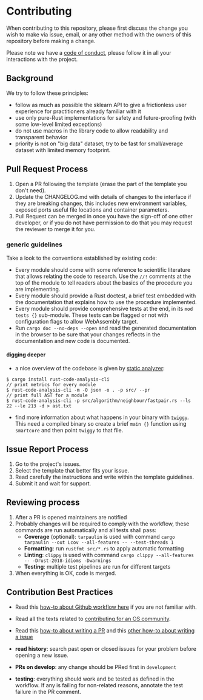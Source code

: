 # **Contributing**

When contributing to this repository, please first discuss the change you wish to make via issue,
email, or any other method with the owners of this repository before making a change.

Please note we have a [code of conduct](CODE_OF_CONDUCT.md), please follow it in all your interactions with the project.

## Background

We try to follow these principles:
* follow as much as possible the sklearn API to give a frictionless user experience for practitioners already familiar with it
* use only pure-Rust implementations for safety and future-proofing (with some low-level limited exceptions)
* do not use macros in the library code to allow readability and transparent behavior
* priority is not on "big data" dataset, try to be fast for small/average dataset with limited memory footprint.

## Pull Request Process

1. Open a PR following the template (erase the part of the template you don't need).
2. Update the CHANGELOG.md with details of changes to the interface if they are breaking changes, this includes new environment variables, exposed ports useful file locations and container parameters.
3. Pull Request can be merged in once you have the sign-off of one other developer, or if you do not have permission to do that you may request the reviewer to merge it for you.

### generic guidelines
Take a look to the conventions established by existing code:
* Every module should come with some reference to scientific literature that allows relating the code to research. Use the `//!` comments at the top of the module to tell readers about the basics of the procedure you are implementing.
* Every module should provide a Rust doctest, a brief test embedded with the documentation that explains how to use the procedure implemented.
* Every module should provide comprehensive tests at the end, in its `mod tests {}` sub-module. These tests can be flagged or not with configuration flags to allow WebAssembly target.
* Run `cargo doc --no-deps --open` and read the generated documentation in the browser to be sure that your changes reflects in the documentation and new code is documented.

#### digging deeper
* a nice overview of the codebase is given by [static analyzer](https://mozilla.github.io/rust-code-analysis/metrics.html):
```
$ cargo install rust-code-analysis-cli
// print metrics for every module
$ rust-code-analysis-cli -m -O json -o . -p src/ --pr
// print full AST for a module
$ rust-code-analysis-cli -p src/algorithm/neighbour/fastpair.rs --ls 22 --le 213 -d > ast.txt
```
* find more information about what happens in your binary with [`twiggy`](https://rustwasm.github.io/twiggy/install.html). This need a compiled binary so create a brief `main {}` function using `smartcore` and then point `twiggy` to that file.

## Issue Report Process

1. Go to the project's issues.
2. Select the template that better fits your issue.
3. Read carefully the instructions and write within the template guidelines.
4. Submit it and wait for support.

## Reviewing process

1. After a PR is opened maintainers are notified
2. Probably changes will be required to comply with the workflow, these commands are run automatically and all tests shall pass:
    * **Coverage** (optional): `tarpaulin` is used with command `cargo tarpaulin --out Lcov --all-features -- --test-threads 1`
    * **Formatting**: run `rustfmt src/*.rs` to apply automatic formatting
    * **Linting**: `clippy` is used with command `cargo clippy --all-features -- -Drust-2018-idioms -Dwarnings`
    * **Testing**: multiple test pipelines are run for different targets
3. When everything is OK, code is merged.


## Contribution Best Practices

* Read this [how-to about Github workflow here](https://guides.github.com/introduction/flow/) if you are not familiar with.

* Read all the texts related to [contributing for an OS community](https://github.com/HTTP-APIs/hydrus/tree/master/.github).

* Read this [how-to about writing a PR](https://github.com/blog/1943-how-to-write-the-perfect-pull-request) and this [other how-to about writing a issue](https://wiredcraft.com/blog/how-we-write-our-github-issues/)
  
* **read history**: search past open or closed issues for your problem before opening a new issue.

* **PRs on develop**: any change should be PRed first in `development`

* **testing**:  everything should work and be tested as defined in the workflow. If any is failing for non-related reasons, annotate the test failure in the PR comment.
